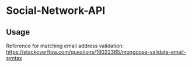 # Social-Network-API

## Usage

Reference for matching email address validation: https://stackoverflow.com/questions/18022365/mongoose-validate-email-syntax
